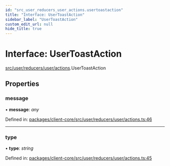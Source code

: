 ```yaml
---
id: "src_user_reducers_user_actions.usertoastaction"
title: "Interface: UserToastAction"
sidebar_label: "UserToastAction"
custom_edit_url: null
hide_title: true
---
```


# Interface: UserToastAction

[src/user/reducers/user/actions](../modules/src_user_reducers_user_actions.md).UserToastAction

## Properties

### message

• **message**: *any*

Defined in: [packages/client-core/src/user/reducers/user/actions.ts:46](https://github.com/xr3ngine/xr3ngine/blob/65dfcf39a/packages/client-core/src/user/reducers/user/actions.ts#L46)

___

### type

• **type**: *string*

Defined in: [packages/client-core/src/user/reducers/user/actions.ts:45](https://github.com/xr3ngine/xr3ngine/blob/65dfcf39a/packages/client-core/src/user/reducers/user/actions.ts#L45)
